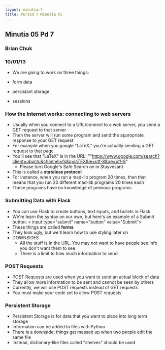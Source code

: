 ```yaml
---
layout: minutia-7
title: Period 7 Minutia 05
---
```


## Minutia 05 Pd 7
### Brian Chuk
### 10/01/13

* We are going to work on three things:

 * form data
 * persistant storage
 * sessions

### How the Internet works: connecting to web servers

* Usually when you connect to a URL/connect to a web server, you send a GET request to that server
* Then the server will run some program and send the appropriate response to your GET request
 * For example when you google "LaTeX," you're actually sending a GET request to that page
 * You'll see that "LaTeX" is in the URL: ""https://www.google.com/search?client=ubuntu&channel=fs&q=laTEX&ie=utf-8&oe=utf-8"
   * Please turn Google's Safe Search on in Stuyvesant
* This is called a <b> stateless protocol </b>
 * For instance, when you run a mad-lib program 20 times, then that means that you run 20 different mad-lib programs 20 times each
 * These programs have no knowledge of previous programs

### Submitting Data with Flask
* You can use Flask to create buttons, text inputs, and bullets in Flask
* We're learn the syntax on our own, but here's an example of a Submit button:
   	      < input type="submit" name="button" value="Submit">
* These things are called <b> forms </b>
* They look ugly, but we'll learn how to use styling later on
* DOWNSIDES
  * All the stuff is in the URL. You may not want to have people see info you don't want them to see
  * There is a limit to how much information to send

### POST Requests
* POST Requests are used when you want to send an actual block of data
* They allow more information to be sent and cannot be seen by others
* Currently, we will use POST requests instead of GET requests 
* You must make your code set to allow POST requests

### Persistent Storage 
    
* Persistent Storage is for data that you want to place into long term storage
* Information can be added to files with Python
* There is a downside: things get messed up when two people edit the same file
* Instead, dictionary-like files called "shelves" should be used

